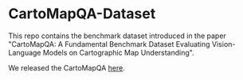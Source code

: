 # CartoMapQA-Dataset
This repo contains the benchmark dataset introduced in the paper "CartoMapQA: A Fundamental Benchmark Dataset Evaluating Vision-Language Models on Cartographic Map Understanding".

We released the CartoMapQA [here](https://github.com/ungquanghuy-kddi/CartoMapQA-Dataset/releases/tag/v1.0.0).
